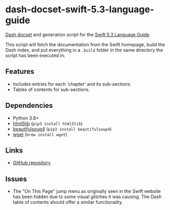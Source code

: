 # dash-docset-swift-5.3-language-guide

[Dash docset](https://github.com/Kapeli/Dash-User-Contributions) and generation script for the [Swift 5.3 Language Guide](https://docs.swift.org/swift-book/LanguageGuide/).

This script will fetch the documentation from the Swift homepage, build the Dash index, and put everything in a `.build` folder in the same directory the script has been executed in.

## Features

- Includes entries for each 'chapter' and its sub-sections.
- Tables of contents for sub-sections.

## Dependencies

- Python 3.8+
- [html5lib](https://pypi.org/project/html5lib/) (`pip3 install html5lib`)
- [beautifulsoup4](https://www.crummy.com/software/BeautifulSoup/) (`pip3 install beautifulsoup4`)
- [wget](https://www.gnu.org/software/wget/) (`brew install wget`)

## Links

- [GitHub repository](https://github.com/roeybiran/dash-docset-swift-5.3-language-guide)

## Issues

- The "On This Page" jump menu as originally seen in the Swift website has been hidden due to some visual glitches it was causing. The Dash table of contents should offer a similar functionality.